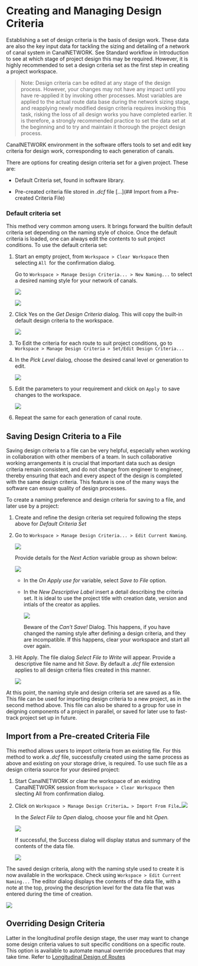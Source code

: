 # Creating and Managing Design Criteria

Establishing a set of design criteria is the basis of design work. These data are also the key input data for tackling the sizing and detailing of a network of canal system in CanalNETWORK. See Standard workflow in Introduction to see at which stage of project design this may be required. However, it is highly recommended to set a design criteria set as the first step in creating a project workspace. 

> Note: Design criteria can be edited at any stage of the design process. However, your changes may not have any impact until you have re-applied it by invoking other processes. Most variables are applied to the actual route data base during the network sizing stage, and reapplying newly modified design criteria requires invoking this task, risking the loss of all design works you have completed earlier. It is therefore, a strongly recommended practice to set the data set at the beginning and to try and maintain it thorough the project design process. 

CanalNETWORK environment in the software offers tools to set and edit key criteria for design work, corresponding to each generation of canals. 

There are options for creating design criteria set for a given project. These are:

* Default Criteria set, found in software library.

* Pre-created criteria file stored in *.dcf* file [...](## Import from a Pre-created Criteria File)

### Default criteria set

This method very common among users. It brings forward the builtin default criteria set depending on the naming style of choice. Once the default criteria is loaded, one can always edit the contents to suit project conditions. To use the default criteria set:

1. Start an empty project, from `Workspace > Clear Workspace` then selecting `All `for the confirmation dialog.
   
   Go to `Workspace > Manage Design Criteria... > New Naming...` to select a desired naming style for your network of canals.
   
   ![](Images/Image%20002.png)
   
   ![](Images/Image%20003.png)

2. Click Yes on the *Get Design Criteria* dialog. This will copy the built-in default design criteria to the workspace.
   
   ![](Images/Image%20004.png)

3. To Edit the criteria for each route to suit project conditions, go to `Workspace > Manage Design Criteria > Set/Edit Design Criteria... `

4. In the *Pick Level* dialog, choose the desired canal level or generation to edit.
   
   ![](Images/Image%20005.png)

5. Edit the parameters to your requirement and ckick on `Apply `to save changes to the workspace.
   
   ![](Images/Image%20006.png)

6. Repeat the same for each generation of canal route.

## Saving Design Criteria to a File

Saving design criteria to a file can be very helpful, especially when working in collaboration with other members of a team. In such collaborative working arrangements it is crucial that important data such as design criteria remain consistent, and do not change from engineer to engineer, thereby ensuring that each and every aspect of the design is completed with the same design criteria. This feature is one of the many ways the software can ensure quality of design processes.

To create a naming preference and design criteria for saving to a file, and later use by a project:

1. Create and refine the design criteria set required following the steps above for *Default Criteria Set*

2. Go to `Workspace > Manage Design Criteria... > Edit Current Naming`. 
   
   ![](Images/Image%20011.png)
   
   Provide details for the *Next Action* variable group as shown below:
   
   ![](Images/Image%20012.png)
   
   - In the *On Apply use for* variable, select *Save to File* option.
   
   - In the *New Descriptive Label* insert a detail describing the criteria set. It is ideal to use the project title with creation date, version and intials of the creator as applies.
     
     ![](Images/Image%20013.png)
     
     Beware of the *Can’t Save!* Dialog. This happens, if you have changed the naming style after defining a design criteria, and they are incompatible. If this happens, clear your workspace and start all over again.

3. Hit Apply. The file dialog *Select File to Write* will appear. Provide a descriptive file name and hit *Save*. By default a *.dcf* file extension applies to all design criteria files created in this manner.
   
   ![](Images/Image%20014.png)

At this point, the naming style and design criteria set are saved as a file. This file can be used for importing design criteria to a new project, as in the second method above. This file can also be shared to a group for use in deigning components of a project in parallel, or saved for later use to fast-track project set up in future.

## Import from a Pre-created Criteria File

This method allows users to import criteria from an existing file. For this method to work a *.dcf* file, successfully created using the same process as above and existing on your storage drive, is required. To use such file as a design criteria source for your desired project:

1. Start CanalNETWORK or clear the workspace of an existing CanalNETWORK session from `Workspace > Clear Workspace `then slecting All from confirmation dialog.

2. Click on `Workspace > Manage Design Criteria… > Import From File…`![](Images/Image%20007.png)
   
   In the *Select File to Open* dialog, choose your file and hit *Open.*
   
   ![](Images/Image%20008.png)
   
   If successful, the Success dialog will display status and summary of the contents of the data file.
   
   ![](Images/Image%20009.png)

The saved design criteria, along with the naming style used to create it is now available in the workspace. Check using `Workspace > Edit Current Naming...` The editor dialog displays the contents of the data file, with a note at the top, proving the description level for the data file that was entered during the time of creation.

![](Images/Image%20010.png)



## Overriding Design Criteria

Latter in the longitudinal profile design stage, the user may want to change some design criteria values to suit specific conditions on a specific route. This option is available to automate manual override procedures that may take time. Refer to [Longitudinal Design of Routes](LongitudinalDesignOfRoutes.md)


